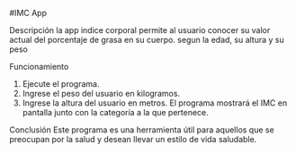 # IMC App

Descripción
la app indice corporal permite al usuario conocer su valor actual del porcentaje de grasa en su cuerpo. segun la edad, su altura y su peso

Funcionamiento
1) Ejecute el programa.
2) Ingrese el peso del usuario en kilogramos.
3) Ingrese la altura del usuario en metros.
El programa mostrará el IMC en pantalla junto con la categoría a la que pertenece.


Conclusión
Este programa es una herramienta útil para aquellos que se preocupan por la salud y desean llevar un estilo de vida saludable.
 
 
